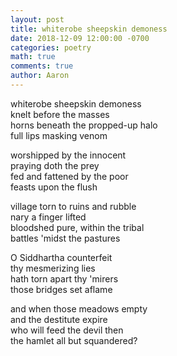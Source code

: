 ```yaml
---
layout: post
title: whiterobe sheepskin demoness
date: 2018-12-09 12:00:00 -0700
categories: poetry 
math: true
comments: true
author: Aaron
---
```


whiterobe sheepskin demoness  
knelt before the masses  
horns beneath the propped-up halo  
full lips masking venom

worshipped by the innocent  
praying doth the prey  
fed and fattened by the poor  
feasts upon the flush

village torn to ruins and rubble  
nary a finger lifted  
bloodshed pure, within the tribal  
battles 'midst the pastures  

O Siddhartha counterfeit  
thy mesmerizing lies  
hath torn apart thy 'mirers  
those bridges set aflame  

and when those meadows empty  
and the destitute expire  
who will feed the devil then  
the hamlet all but squandered?